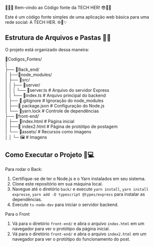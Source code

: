 👩‍💻😎 Bem-vindo ao Código fonte da TECH HER! 😎👩‍💻

Este é um código fonte simples de uma aplicação web básica para uma rede social: A TECH HER. 🌐👩✨

## Estrutura de Arquivos e Pastas 📁📂

O projeto está organizado dessa maneira:

📂Codigos_Fontes/                                                                                                                                                                                                                              
│                                                                                                                                                                                                                                               
├── 📂Back_end/                                                                                                                                                                                                                              
│   ├──📂node_modules/  
│   ├── 📂src/                                                                                                                                                                                                                                 
│   │   ├── 📂server/                                                                                                                                                                                                                         
│   │   │   └── 📄server.ts # Arquivo do servidor Express                                                                                                                                                                                      
│   │   └── 📄index.ts # Arquivo principal do backend                                                                                                                                                                                         
│   ├── 📄.gitignore # Ignoração do node_modules                                                                                                                                                                                               
│   ├──📄 package.json # Configuração do Node.js                                                                                                                                                                                               
│   └── 📄yarn.lock # Controle de dependências                                                                                                                                                                                                
├── 📂front-end/                                                                                                                                                                                                                              
│   ├── 📄index.html # Página inicial                                                                                                                                                                                                         
│   ├──📄 index2.html # Página de protótipo de postagem                                                                                                                                                                                        
│   └── 📂assets/ # Recursos como imagens                                                                                                                                                                                                      
│    │   └─ 🖼️ # Imagens                                                                                                                                                                                                                                                                                                                                                                                                                                      

## Como Executar o Projeto 🚀💻

Para rodar o Back:

1. Certifique-se de ter o Node.js e o Yarn instalados em seu sistema.
2. Clone este repositório em sua máquina local.
3. Navegue até o diretório `back/` e execute `yarn install`, `yarn install expresse`, `yarn add -D typescript @types/express` para instalar as dependências.
4. Execute `ts-node-dev` para iniciar o servidor backend.

Para o Front

1. Vá para o diretório `front-end/` e abra o arquivo `index.html` em um navegador para ver o protótipo da página inicial.
2. Vá para o diretório `front-end/` e abra o arquivo `index2.html` em um navegador para ver o protótipo do funcionamento do post.

